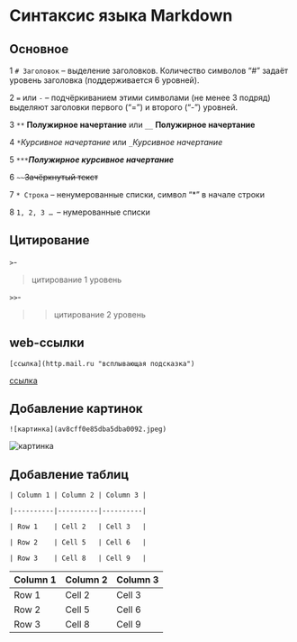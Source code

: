 # Синтаксис языка Markdown
## Основное
1 ```# Заголовок``` – выделение заголовков. Количество символов “#” задаёт уровень заголовка
(поддерживается 6 уровней).

2 ```=``` или ```-``` – подчёркиванием этими символами (не менее 3 подряд) выделяют заголовки первого
(“=”) и второго (“-”) уровней.

3 ```**``` **Полужирное начертание** или ```__``` __Полужирное начертание__

4 ```*```*Курсивное начертание* или  ```_```_Курсивное начертание_

5 ```***```***Полужирное курсивное начертание***

6 ```~~```~~Зачёркнутый текст~~

7 ```* Строка``` – ненумерованные списки, символ “*” в начале строки

8 ```1, 2, 3 … ```– нумерованные списки

## Цитирование

 ```>```-  

> цитирование 1 уровень

   ```>>```-
>> цитирование 2 уровень

## web-ссылки
```[ссылка](http.mail.ru "всплывающая подсказка")```

[ссылка](http.mail.ru "всплывающая подсказка")

## Добавление картинок
```![картинка](av8cff0e85dba5dba0092.jpeg)```

![картинка](av8cff0e85dba5dba0092.jpeg)

## Добавление таблиц
```| Column 1 | Column 2 | Column 3 |```

```|----------|----------|----------|```

```| Row 1    | Cell 2   | Cell 3   |```

```| Row 2    | Cell 5   | Cell 6   |```

```| Row 3    | Cell 8   | Cell 9   |```


| Column 1 | Column 2 | Column 3 |
|----------|----------|----------|
| Row 1    | Cell 2   | Cell 3   |
| Row 2    | Cell 5   | Cell 6   |
| Row 3    | Cell 8   | Cell 9   |




